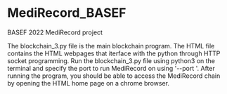 # MediRecord_BASEF

BASEF 2022 MediRecord project

The blockchain_3.py file is the main blockchain program. The HTML file contains the HTML webpages that iterface with the python through HTTP socket programming. Run the blockchain_3.py file using python3 on the terminal and specify the port to run MediRecord on using '--port '. After running the program, you should be able to access the MediRecord chain by opening the HTML home page on a chrome browser.
